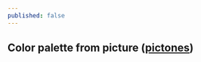 ```yaml
---
published: false
---
```

## Color  palette from picture ([pictones](https://pictones.firebaseapp.com/))

